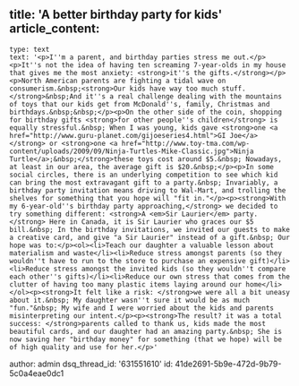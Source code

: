 title: 'A better birthday party for kids'
article_content:
  -
    type: text
    text: '<p>I''m a parent, and birthday parties stress me out.</p><p>It''s not the idea of having ten screaming 7-year-olds in my house that gives me the most anxiety: <strong>it''s the gifts.</strong></p><p>North American parents are fighting a tidal wave on consumerism.&nbsp;<strong>Our kids have way too much stuff.</strong>&nbsp;And it''s a real challenge dealing with the mountains of toys that our kids get from McDonald''s, family, Christmas and birthdays.&nbsp;&nbsp;</p><p>On the other side of the coin, shopping for birthday gifts <strong>for other people''s children</strong> is equally stressful.&nbsp; When I was young, kids gave <strong>one <a href="http://www.guru-planet.com/gijoeseries4.html">GI Joe</a></strong> or <strong>one <a href="http://www.toy-tma.com/wp-content/uploads/2009/09/Ninja-Turtles-Mike-Classic.jpg">Ninja Turtle</a>;&nbsp;</strong>these toys cost around $5.&nbsp; Nowadays, at least in our area, the average gift is $20.&nbsp;</p><p>In some social circles, there is an underlying competition to see which kid can bring the most extravagant gift to a party.&nbsp; Invariably, a birthday party invitation means driving to Wal-Mart, and trolling the shelves for something that you hope will "fit in."</p><p><strong>With my 6-year-old''s birthday party approaching,</strong> we decided to try something different: <strong>A <em>Sir Laurier</em> party.</strong> Here in Canada, it is Sir Laurier who graces our $5 bill.&nbsp; In the birthday invitations, we invited our guests to make a creative card, and give "a Sir Laurier" instead of a gift.&nbsp; Our hope was to:</p><ol><li>Teach our daughter a valuable lesson about materialism and waste</li><li>Reduce stress amongst parents (so they wouldn''t have to run to the store to purchase an expensive gift)</li><li>Reduce stress amongst the invited kids (so they wouldn''t compare each other''s gifts)</li><li>Reduce our own stress that comes from the clutter of having too many plastic items laying around our home</li></ol><p><strong>It felt like a risk: </strong>we were all a bit uneasy about it.&nbsp; My daughter wasn''t sure it would be as much "fun."&nbsp; My wife and I were worried about the kids and parents misinterpreting our intent.</p><p><strong>The result? it was a total success: </strong>parents called to thank us, kids made the most beautiful cards, and our daughter had an amazing party.&nbsp; She is now saving her "birthday money" for something (that we hope) will be of high quality and use for her.</p>'
author: admin
dsq_thread_id: '631551610'
id: 41de2691-5b9e-472d-9b79-5c0a4eae0dc1
